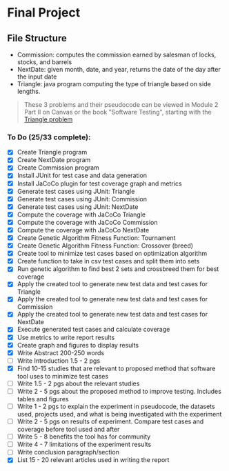 # Final Project

## File Structure
- Commission: computes the commission earned by salesman of locks, stocks, and barrels
- NextDate: given month, date, and year, returns the date of the day after the input date
- Triangle: java program computing the type of triangle based on side lengths.

> These 3 problems and their pseudocode can be viewed in Module 2 Part II on Canvas or the book "Software Testing", starting with the [Triangle problem](https://psu.instructure.com/courses/2243925/pages/m2-partii-dot-2-unit-testing-illustration-1-the-triangle-problem?module_item_id=37158618)
### To Do (25/33 complete):

- [X] Create Triangle program
- [X] Create NextDate program
- [X] Create Commission program
- [X] Install JUnit for test case and data generation
- [X] Install JaCoCo plugin for test coverage graph and metrics
- [X] Generate test cases using JUnit: Triangle
- [X] Generate test cases using JUnit: Commission
- [X] Generate test cases using JUnit: NextDate
- [X] Compute the coverage with JaCoCo Triangle
- [X] Compute the coverage with JaCoCo Commission
- [X] Compute the coverage with JaCoCo NextDate
- [X] Create Genetic Algorithm Fitness Function: Tournament
- [X] Create Genetic Algorithm Fitness Function: Crossover (breed)
- [X] Create tool to minimize test cases based on optimization algorithm
- [X] Create function to take in csv test cases and split them into sets
- [X] Run genetic algorithm to find best 2 sets and crossbreed them for best coverage
- [x] Apply the created tool to generate new test data and test cases for Triangle
- [X] Apply the created tool to generate new test data and test cases for Commission
- [X] Apply the created tool to generate new test data and test cases for NextDate
- [X] Execute generated test cases and calculate coverage
- [X] Use metrics to write report results
- [X] Create graph and figures to display results
- [X] Write Abstract 200-250 words
- [ ] Write Introduction 1.5 - 2 pgs
- [X] Find 10-15 studies that are relevant to proposed method that software tool uses to minimize test cases
- [ ] Write 1.5 - 2 pgs about the relevant studies
- [ ] Write 2 - 5 pgs about the proposed method to improve testing. Includes tables and figures
- [ ] Write 1 - 2 pgs to explain the experiment in pseudocode, the datasets used, projects used, and what is being investigated with the experiment
- [ ] Write 2 - 5 pgs on results of experiment. Compare test cases and coverage before tool used and after
- [ ] Write 5 - 8 benefits the tool has for community
- [ ] Write 4 - 7 limitations of the experiment results
- [ ] Write conclusion paragraph/section
- [X] List 15 - 20 relevant articles used in writing the report
